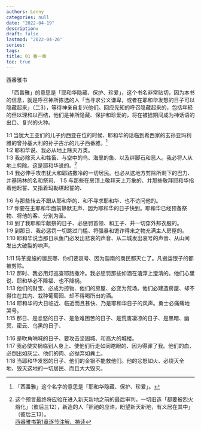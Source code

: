 ```yaml
---
authors: Lenny
categories: null
date: "2022-04-19"
description: 
draft: false
lastmod: "2022-04-26"
series:
tags: 
title: 01 番一章
toc: true
---
```

西番雅书  

　「西番雅」的意思是「耶和华隐藏、保护、珍爱」，这个书名非常贴切，因为本书的信息，就是呼召神所拣选的人「当寻求公义谦卑，或者在耶和华发怒的日子可以隐藏起来」（二3），等待神亲自复兴他们。回应先知的呼召隐藏起来的，包括年轻的但以理和以西结，他们是神所隐藏、保护和珍爱的，将在被掳期间成为神话语的出口、复兴的火种。  

<!--more-->

1:1 当犹大王亚们的儿子约西亚在位的时候、耶和华的话临到希西家的玄孙亚玛利雅的曾孙基大利的孙子古示的儿子西番雅。[^1]  
1:2 耶和华说、我必从地上除灭万类。  
1:3 我必除灭人和牲畜、与空中的鸟、海里的鱼、以及绊脚石和恶人。我必将人从地上剪除。这是耶和华说的。[^2]  
1:4 我必伸手攻击犹大和耶路撒冷的一切居民。也必从这地方剪除所剩下的巴力、并基玛林的名和祭司、
1:5 与那些在房顶上敬拜天上万象的、并那些敬拜耶和华指着他起誓、又指着玛勒堪起誓的、

1:6 与那些转去不跟从耶和华的、和不寻求耶和华、也不访问他的。  
1:7 你要在主耶和华面前静默无声、因为耶和华的日子快到。耶和华已经预备祭物、将他的客、分别为圣。  
1:8 到了我耶和华献祭的日子、必惩罚首领、和王子、并一切穿外邦衣服的。  
1:9 到那日、我必惩罚一切跳过门槛、将强暴和诡诈得来之物充满主人房屋的。  
1:10 耶和华说当那日从鱼门必发出悲哀的声音、从二城发出哀号的声音、从山间发出大破裂的响声。  

1:11 玛革提施的居民哪、你们要哀号、因为迦南的商民都灭亡了。凡搬运银子的都被剪除。  
1:12 那时、我必用灯巡查耶路撒冷。我必惩罚那些如酒在渣滓上澄清的。他们心里说、耶和华必不降福、也不降祸。  
1:13 他们的财宝、必成为掠物、他们的房屋、必变为荒场。他们必建造房屋、却不得住在其内、栽种葡萄园、却不得喝所出的酒。  
1:14 耶和华的大日临近、临近而且甚快、乃是耶和华日子的风声。勇士必痛痛地哭号。  
1:15 那日、是忿怒的日子、是急难困苦的日子、是荒废凄凉的日子、是黑暗、幽冥、密云、乌黑的日子、  

1:16 是吹角呐喊的日子、要攻击坚固城、和高大的城楼。  
1:17 我必使灾祸临到人身上、使他们行走如同瞎眼的、因为得罪了我。他们的血、必倒出如灰尘、他们的肉、必抛弃如粪土。  
1:18 当耶和华发怒的日子、他们的金银不能救他们。他的忿怒如火、必烧灭全地、毁灭这地的一切居民、而且大大毁灭。  


[^1]: 「西番雅」这个名字的意思是「耶和华隐藏、保护、珍爱」。
[^2]: 这个预言最终将应验在进入新天新地之前的最后审判，一切旧造「都要被烈火熔化」（彼后三12），新造的人「照祂的应许，盼望新天新地，有义居在其中」（彼后三13）。  
[西番雅书第1章逐节注解、祷读](https://cmcbiblereading.com/2016/10/20/%e8%a5%bf%e7%95%aa%e9%9b%85%e4%b9%a6%e7%ac%ac1%e7%ab%a0%e9%80%90%e8%8a%82%e6%b3%a8%e8%a7%a3%e3%80%81%e7%a5%b7%e8%af%bb/)